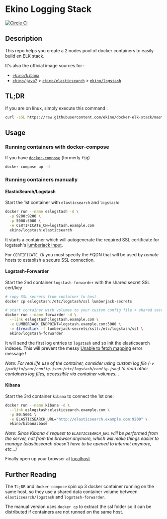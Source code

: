 # Ekino Logging Stack

[![Circle CI](https://circleci.com/gh/ekino/docker-elk-stack.svg?style=svg)](https://circleci.com/gh/ekino/docker-elk-stack)

## Description

This repo helps you create a 2 nodes pool of docker containers to easily build
en ELK stack.

It's also the official image sources for :
* [`ekino/kibana`](https://registry.hub.docker.com/u/ekino/kibana/)
* [`ekino/java7`](https://registry.hub.docker.com/u/ekino/java7/) > [`ekino/elasticsearch`](https://registry.hub.docker.com/u/ekino/elasticsearch/) > [`ekino/logstash`](https://registry.hub.docker.com/u/ekino/logstash/)

## TL;DR

If you are on linux, simply execute this command :

```bash
curl -sSL https://raw.githubusercontent.com/ekino/docker-elk-stack/master/helper.sh | bash -s run
```

## Usage

### Running containers with docker-compose

If you have [`docker-compose`](https://github.com/docker/compose) (formerly `fig`)

```bash
docker-compose up -d
```

### Running containers manually

#### ElasticSearch/Logstash

Start the 1st container with `elasticsearch` and `logstash`:
```bash
docker run --name eslogstash -d \
  -p 9200:9200 \
  -p 5000:5000 \
  -e CERTIFICATE_CN=logstash.example.com
  ekino/logstash:elasticsearch
```

It starts a container which will autogenerate the required SSL certificate for
logstash's [lumberjack input](http://logstash.net/docs/1.4.2/inputs/lumberjack).

For `CERTIFICATE_CN` you must specify the FQDN that will be used by *remote*
hosts to establish a secure SSL connection.

#### Logstash-Forwarder

Start the 2nd container `logstash-forwarder` with the shared secret SSL cert/key
```bash
# copy SSL secrets from container to host
docker cp eslogstash:/etc/logstash/ssl lumberjack-secrets

# start container with volumes to your custom config file + shared secrets
docker run --name forwarder -d \
  --link eslogstash:logstash.example.com \
  -e LUMBERJACK_ENDPOINT=logstash.example.com:5000 \
  -v $(readlink -f lumberjack-secrets/ssl):/etc/logstash/ssl \
  ekino/logstash-forwarder
```

It will send the first log entries to `logstash` and so init the elasticsearch
indexes. This will prevent the messy
[Unable to fetch mapping](https://github.com/elastic/kibana/issues/1950) error
message !

*Note: For real life use of the container, consider using custom log file
(`-v /path/to/your/config.json:/etc/logstash/config.json`) to read other
containers log files, accessible via container volumes...*

#### Kibana

Start the 3rd container `kibana` to connect the 1st one:
```bash
docker run --name kibana -d \
  --link eslogstash:elasticsearch.example.com \
  -p 80:5601 \
  -e ELASTICSEARCH_URL="http://elasticsearch.example.com:9200" \
  ekino/kibana:base
```

*Note: Since Kibana 4 request to `ELASTICSEARCH_URL` will be performed from the
server, not from the browser anymore, which will make things easier to manage
(elasticsearch doesn't have to be opened to internet anymore, etc...)*

Finally open up your browser at [localhost](http://localhost/)

## Further Reading

The `TL;DR` and `docker-compose` spin up 3 docker container running on the same
host, so they use a shared data container volume between
`elasticsearch/logstash` and `logstash-forwarder`.

The manual version uses `docker cp` to extract the ssl folder so it can be
distributed if containers are not runned on the same host.
